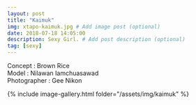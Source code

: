 ```yaml
---
layout: post
title: "Kaimuk"
img: xtapo-kaimuk.jpg # Add image post (optional)
date: 2018-07-18 14:05:00
description: Sexy Girl. # Add post description (optional)
tag: [sexy]
---
```

Concept : Brown Rice  
Model : Nilawan Iamchuasawad  
Photographer : Gee Nikon      


{% include image-gallery.html folder="/assets/img/kaimuk" %}
